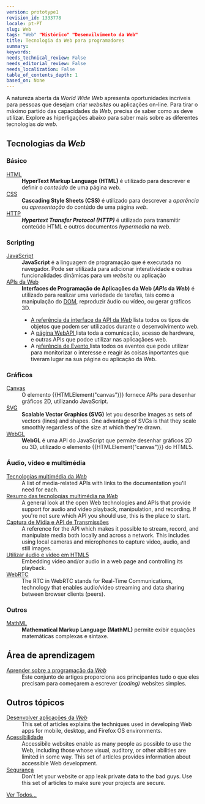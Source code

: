 ```yaml
---
version: prototype1
revision_id: 1333778
locale: pt-PT
slug: Web
tags: "Web" "Histórico" "Desenvilvimento da Web"
title: Tecnologia da Web para programadores
summary: 
keywords: 
needs_technical_review: False
needs_editorial_review: False
needs_localization: False
table_of_contents_depth: 1
based_on: None
---
```

<p class="summary">A natureza aberta da <em>World Wide Web</em>&nbsp;apresenta oportunidades incríveis para pessoas que&nbsp;desejam criar <em>websites </em>ou aplicações on-line. Para tirar o máximo partido das capacidades da <em>Web</em>, precisa de saber como as deve utilizar. Explore as hiperligações abaixo para saber mais sobre as diferentes tecnologias <em>da web</em>.</p>

<div class="row topicpage-table">
<div class="section">
<h2 class="Documentation" id="Tecnologias_da_Web"><strong>Tecnologias da<em> Web</em></strong></h2>

<h3 id="Básico">Básico</h3>

<dl>
 <dt><a href="/pt-PT/docs/Web/HTML">HTML</a></dt>
 <dd><strong>HyperText Markup Language (HTML)</strong> é utilizado para descrever e definir o <em>conteúdo</em> de uma página <em>web</em>.</dd>
 <dt><a href="/pt-PT/docs/Web/CSS">CSS</a></dt>
 <dd><strong>Cascading Style Sheets (CSS)</strong> é utilizado para descrever a <em>aparência</em> ou <em>apresentação</em> do contúdo de uma página <em>web</em>.</dd>
 <dt><a href="/pt-PT/docs/Web/HTTP">HTTP</a></dt>
 <dd><strong><dfn>Hypertext Transfer Protocol (HTTP)</dfn></strong> é utilizado para transmitir conteúdo HTML e outros documentos <em> hypermedia</em> <span class="short_text" lang="pt"><span>na <em>web</em></span></span>.</dd>
</dl>

<h3 id="Scripting">Scripting</h3>

<dl>
 <dt><a href="/pt-PT/docs/Web/JavaScript">JavaScript</a></dt>
 <dd><strong>JavaScript</strong> é a linguagem de programação que é executada no navegador. Pode ser utilizada para adicionar interatividade e outras funcionalidades dinâmicas para um<em> website </em>ou aplicação</dd>
 <dt><a href="/pt-PT/docs/Web/Reference/API">APIs da Web</a>&nbsp;</dt>
 <dd><strong>Interfaces de Programação de Aplicações da Web (<em>APIs </em>da <em>Web</em>)</strong> é utilizado para realizar uma variedade de tarefas, tais como a manipulação do <a href="https://developer.mozilla.org/pt-PT/docs/DOM/DOM_Reference">DOM</a>, reproduzir áudio ou vídeo, ou gerar gráficos 3D.
 <ul>
  <li><a href="/pt-PT/docs/Web/API" title="/en-US/docs/Web/API">A referência da interface da API da <em>Web</em></a> lista todos os tipos de objetos que podem ser utilizados durante o desenvolvimento web.</li>
  <li>A <a href="/pt-PT/docs/Web/WebAPI">página WebAPI </a>lista toda a comunicação, acesso de hardware, e outras APIs que podoe utilizar nas aplicaçãoes web.</li>
  <li>A r<a href="/pt-PT/docs/Web/Eventos">eferência de Evento </a>lista todos os eventos que pode utilizar para monitorizar o interesse e reagir às coisas inportantes que tiveram lugar na sua página ou aplicação da Web.</li>
 </ul>
 </dd>
</dl>

<h3 id="Gráficos">Gráficos</h3>

<dl>
 <dt><a href="/pt-PT/docs/Web/API/API_de_canvas">Canvas</a></dt>
 <dd>O elemento {{HTMLElement("canvas")}} fornece APIs para desenhar gráficos 2D, utilizando JavaScript.</dd>
 <dt><a href="/pt-PT/docs/Web/SVG">SVG</a></dt>
 <dd><strong>Scalable Vector Graphics (SVG)</strong> let you describe images as sets of vectors (lines) and shapes. One advantage of SVGs is that they scale smoothly regardless of the size at which they're drawn.</dd>
 <dt><a href="/pt-PT/docs/Web/API/WebGL_API" title="/en-US/docs/Web/WebGL">WebGL</a></dt>
 <dd><strong>WebGL</strong> é uma API do JavaScript que permite desenhar gráficos 2D ou 3D, utilizado o elemento {{HTMLElement("canvas")}} do HTML5.</dd>
</dl>

<h3 id="Áudio_vídeo_e_multimédia">Áudio, vídeo e multimédia</h3>

<dl>
 <dt><a href="/pt-PT/docs/Web/Multimedia">Tecnologias multimédia da<em> Web</em></a></dt>
 <dd>A list of media-related APIs with links to the documentation you'll need for each.</dd>
 <dt><a href="/en-US/docs/Web/Media/Overview">Resumo das tecnologias multimédia na<em> W</em><em>eb</em></a></dt>
 <dd>A general look at the open Web technologies and APIs that provide support for audio and video playback, manipulation, and recording. If you're not sure which API you should use, this is the place to start.</dd>
 <dt><a href="/pt-PT/docs/Web/API/API_transmissoes_multimedia">Captura de Mídia e API de Transmissões</a></dt>
 <dd>A reference for the API which makes it possible to stream, record, and manipulate media both locally and across a network. This includes using local cameras and microphones to capture video, audio, and still images.</dd>
 <dt><a href="/pt-PT/docs/Learn/HTML/Multimedia_e_integracao/Conteudo_de_audio_e_vídeo">Utilizar áudio e vídeo em HTML5</a></dt>
 <dd>Embedding video and/or audio in a web page and controlling its playback.</dd>
 <dt><a href="/pt-PT/docs/Web/API/API_WebRTC">WebRTC</a></dt>
 <dd>The RTC in WebRTC stands for Real-Time Communications, technology that enables audio/video streaming and data sharing between browser clients (peers).</dd>
</dl>

<h3 id="Outros">Outros</h3>

<dl>
 <dt><a href="/pt-PT/docs/Web/MathML">MathML</a></dt>
 <dd><strong>Mathematical Markup Language (MathML)</strong> permite exibir equações matemáticas complexas e sintaxe.</dd>
</dl>
</div>

<div class="section">
<h2 class="Documentation" id="Área_de_aprendizagem">Área de aprendizagem</h2>

<dl>
 <dt><a href="/pt-PT/docs/Learn">Aprender sobre a programação da<em> Web</em></a></dt>
 <dd>Este conjunto de artigos proporciona aos principantes tudo o que eles precisam para começarem a escrever (<em>coding) </em>websites simples.</dd>
</dl>

<dl>
</dl>

<h2 id="Outros_tópicos">Outros tópicos</h2>

<dl>
 <dt><a href="/pt-PT/docs/Apps">Desenvolver aplicações da <em>Web</em></a></dt>
 <dd>This set of articles explains the techniques used in developing Web apps for mobile, desktop, and Firefox OS environments.</dd>
 <dt><a href="/pt-PT/docs/Web/Acessibilidade">Acessibilidade</a></dt>
 <dd>Accessibile websites enable as many people as possible to use the Web, including those whose visual, auditory, or other abilities are limited in some way. This set of articles provides information about accessible Web development.</dd>
 <dt><a href="/pt-PT/docs/Web/Seguranca">Segurança</a></dt>
 <dd>Don't let your website or app leak private data to the bad guys. Use this set of articles to make sure your projects are secure.</dd>
</dl>
</div>
</div>

<p><span class="alllinks"><a href="/pt-PT/docs/tag/Web">Ver Todos...</a></span></p>

<div alt="0" id="SL_balloon_obj" style="display: block;">
<div class="SL_ImTranslatorLogo" id="SL_button" style="background: rgba(0, 0, 0, 0) url(&quot;moz-extension://271edade-de3e-4cad-8a9c-234a8d637070/content/img/util/imtranslator-s.png&quot;) repeat scroll 0% 0%; opacity: 0; display: block; left: -8px; top: -25px; transition: visibility 2s ease 0s, opacity 2s linear 0s;">&nbsp;</div>

<div id="SL_shadow_translation_result2" style="display: none;">&nbsp;</div>

<div id="SL_shadow_translator" style="display: none;">
<div id="SL_planshet">
<div id="SL_arrow_up" style="background: rgba(0, 0, 0, 0) url(&quot;moz-extension://271edade-de3e-4cad-8a9c-234a8d637070/content/img/util/up.png&quot;) repeat scroll 0% 0%;">&nbsp;</div>

<div id="SL_Bproviders">
<div class="SL_BL_LABLE_ON" id="SL_P0" title="Google">G</div>

<div class="SL_BL_LABLE_ON" id="SL_P1" title="Microsoft">M</div>

<div class="SL_BL_LABLE_ON" id="SL_P2" title="Translator">T</div>
</div>

<div id="SL_alert_bbl" style="display: none;">
<div id="SLHKclose" style="background: rgba(0, 0, 0, 0) url(&quot;moz-extension://271edade-de3e-4cad-8a9c-234a8d637070/content/img/util/delete.png&quot;) repeat scroll 0% 0%;">&nbsp;</div>

<div id="SL_alert_cont">&nbsp;</div>
</div>

<div id="SL_TB">
<table cellspacing="1" id="SL_tables">
 <tr>
  <td align="right" class="SL_td" width="10%"><input id="SL_locer" title="Bloquear idioma" type="checkbox" wtx-context="AE0F21C7-6576-4997-8804-0C17D5020049" /></td>
  <td align="left" class="SL_td" width="20%"><select id="SL_lng_from" style="background: rgb(255, 255, 255) url(&quot;moz-extension://271edade-de3e-4cad-8a9c-234a8d637070/content/img/util/select.png&quot;) no-repeat scroll 100% 0px;" wtx-context="CC484551-ABE3-4953-8447-D4277C0C8500"><option value="auto">Detectar idioma</option><option value="af">Africâner</option><option value="sq">Albanês</option><option value="de">Alemão</option><option value="ar">Arabe</option><option value="hy">Armênio</option><option value="az">Azerbaijano</option><option value="eu">Basco</option><option value="bn">Bengali</option><option value="be">Bielo-russo</option><option value="my">Birmanês</option><option value="bs">Bósnio</option><option value="bg">Búlgaro</option><option value="ca">Catalão</option><option value="kk">Cazaque</option><option value="ceb">Cebuano</option><option value="ny">Chichewa</option><option value="zh-CN">Chinês (Simp)</option><option value="zh-TW">Chinês (Trad)</option><option value="si">Cingalês</option><option value="ko">Coreano</option><option value="ht">Crioulo haitiano</option><option value="hr">Croata</option><option value="da">Dinamarquês</option><option value="sk">Eslovaco</option><option value="sl">Esloveno</option><option value="es">Espanhol</option><option value="eo">Esperanto</option><option value="et">Estoniano</option><option value="fi">Finlandês</option><option value="fr">Francês</option><option value="gl">Galego</option><option value="cy">Galês</option><option value="ka">Georgiano</option><option value="el">Grego</option><option value="gu">Gujarati</option><option value="ha">Hauça</option><option value="iw">Hebraico</option><option value="hi">Hindi</option><option value="hmn">Hmong</option><option value="nl">Holandês</option><option value="hu">Húngaro</option><option value="ig">Igbo</option><option value="id">Indonésio</option><option value="en">Inglês</option><option value="yo">Ioruba</option><option value="ga">Irlandês</option><option value="is">Islandês</option><option value="it">Italiano</option><option value="ja">Japonês</option><option value="jw">Javanês</option><option value="kn">Kannada</option><option value="km">Khmer</option><option value="lo">Laosiano</option><option value="la">Latim</option><option value="lv">Letão</option><option value="lt">Lituano</option><option value="mk">Macedônico</option><option value="ml">Malaiala</option><option value="ms">Malaio</option><option value="mg">Malgaxe</option><option value="mt">Maltês</option><option value="mi">Maori</option><option value="mr">Marathi</option><option value="mn">Mongol</option><option value="ne">Nepalês</option><option value="no">Norueguês</option><option value="fa">Persa</option><option value="pl">Polonês</option><option value="pt">Português</option><option value="pa">Punjabi</option><option value="ro">Romeno</option><option value="ru">Russo</option><option value="sr">Sérvio</option><option value="st">Sesotho</option><option value="so">Somália</option><option value="sw">Suaíli</option><option value="su">Sudanês</option><option value="sv">Sueco</option><option value="tg">Tadjique</option><option value="tl">Tagalo</option><option value="th">Tailandês</option><option value="ta">Tâmil</option><option value="cs">Tcheco</option><option value="te">Telugo</option><option value="tr">Turco</option><option value="uk">Ucraniano</option><option value="ur">Urdu</option><option value="uz">Uzbeque</option><option value="vi">Vietnamita</option><option value="yi">Yiddish</option><option value="zu">Zulu</option></select></td>
  <td align="center" class="SL_td" width="3">
   <div id="SL_switch_b" style="background: rgba(0, 0, 0, 0) url(&quot;moz-extension://271edade-de3e-4cad-8a9c-234a8d637070/content/img/util/switchb.png&quot;) repeat scroll 0% 0%;" title="Alternar Idiomas">&nbsp;</div>
  </td>
  <td align="left" class="SL_td" width="20%"><select id="SL_lng_to" style="background: rgb(255, 255, 255) url(&quot;moz-extension://271edade-de3e-4cad-8a9c-234a8d637070/content/img/util/select.png&quot;) no-repeat scroll 100% 0px;" wtx-context="3BFE326C-C113-469E-B320-C4D65B9E752C"><option value="af">Africâner</option><option value="sq">Albanês</option><option value="de">Alemão</option><option value="ar">Arabe</option><option value="hy">Armênio</option><option value="az">Azerbaijano</option><option value="eu">Basco</option><option value="bn">Bengali</option><option value="be">Bielo-russo</option><option value="my">Birmanês</option><option value="bs">Bósnio</option><option value="bg">Búlgaro</option><option value="ca">Catalão</option><option value="kk">Cazaque</option><option value="ceb">Cebuano</option><option value="ny">Chichewa</option><option value="zh-CN">Chinês (Simp)</option><option value="zh-TW">Chinês (Trad)</option><option value="si">Cingalês</option><option value="ko">Coreano</option><option value="ht">Crioulo haitiano</option><option value="hr">Croata</option><option value="da">Dinamarquês</option><option value="sk">Eslovaco</option><option value="sl">Esloveno</option><option value="es">Espanhol</option><option value="eo">Esperanto</option><option value="et">Estoniano</option><option value="fi">Finlandês</option><option value="fr">Francês</option><option value="gl">Galego</option><option value="cy">Galês</option><option value="ka">Georgiano</option><option value="el">Grego</option><option value="gu">Gujarati</option><option value="ha">Hauça</option><option value="iw">Hebraico</option><option value="hi">Hindi</option><option value="hmn">Hmong</option><option value="nl">Holandês</option><option value="hu">Húngaro</option><option value="ig">Igbo</option><option value="id">Indonésio</option><option selected="selected" value="en">Inglês</option><option value="yo">Ioruba</option><option value="ga">Irlandês</option><option value="is">Islandês</option><option value="it">Italiano</option><option value="ja">Japonês</option><option value="jw">Javanês</option><option value="kn">Kannada</option><option value="km">Khmer</option><option value="lo">Laosiano</option><option value="la">Latim</option><option value="lv">Letão</option><option value="lt">Lituano</option><option value="mk">Macedônico</option><option value="ml">Malaiala</option><option value="ms">Malaio</option><option value="mg">Malgaxe</option><option value="mt">Maltês</option><option value="mi">Maori</option><option value="mr">Marathi</option><option value="mn">Mongol</option><option value="ne">Nepalês</option><option value="no">Norueguês</option><option value="fa">Persa</option><option value="pl">Polonês</option><option value="pt">Português</option><option value="pa">Punjabi</option><option value="ro">Romeno</option><option value="ru">Russo</option><option value="sr">Sérvio</option><option value="st">Sesotho</option><option value="so">Somália</option><option value="sw">Suaíli</option><option value="su">Sudanês</option><option value="sv">Sueco</option><option value="tg">Tadjique</option><option value="tl">Tagalo</option><option value="th">Tailandês</option><option value="ta">Tâmil</option><option value="cs">Tcheco</option><option value="te">Telugo</option><option value="tr">Turco</option><option value="uk">Ucraniano</option><option value="ur">Urdu</option><option value="uz">Uzbeque</option><option value="vi">Vietnamita</option><option value="yi">Yiddish</option><option value="zu">Zulu</option></select></td>
  <td align="center" class="SL_td" width="8%">
   <div id="SL_TTS_voice" style="background: rgba(0, 0, 0, 0) url(&quot;moz-extension://271edade-de3e-4cad-8a9c-234a8d637070/content/img/util/ttsvoice.png&quot;) repeat scroll 0% 0%;" title="Ouça">&nbsp;</div>
  </td>
  <td align="center" class="SL_td" width="8%">
   <div class="SL_copy" id="SL_copy" style="background: rgba(0, 0, 0, 0) url(&quot;moz-extension://271edade-de3e-4cad-8a9c-234a8d637070/content/img/util/copy.png&quot;) repeat scroll 0% 0%;" title="Copiar">&nbsp;</div>
  </td>
  <td align="center" class="SL_td" width="8%">
   <div id="SL_bbl_font_patch">&nbsp;</div>

   <div class="SL_bbl_font" id="SL_bbl_font" style="background: rgba(0, 0, 0, 0) url(&quot;moz-extension://271edade-de3e-4cad-8a9c-234a8d637070/content/img/util/font.png&quot;) repeat scroll 0% 0%;" title="Tamanho da fonte">&nbsp;</div>
  </td>
  <td align="center" class="SL_td" width="8%">
   <div id="SL_bbl_help" style="background: rgba(0, 0, 0, 0) url(&quot;moz-extension://271edade-de3e-4cad-8a9c-234a8d637070/content/img/util/bhelp.png&quot;) repeat scroll 0% 0%;" title="Ajuda">&nbsp;</div>
  </td>
  <td align="right" class="SL_td" width="15%">
   <div class="SL_pin_off" id="SL_pin" style="background: rgba(0, 0, 0, 0) url(&quot;moz-extension://271edade-de3e-4cad-8a9c-234a8d637070/content/img/util/pin-on.png&quot;) repeat scroll 0% 0%;" title="Fixar a janela de pop-up">&nbsp;</div>
  </td>
 </tr>
</table>
</div>
</div>

<div id="SL_shadow_translation_result" style="visibility: visible;">&nbsp;</div>

<div class="SL_loading" id="SL_loading" style="background: rgba(0, 0, 0, 0) url(&quot;moz-extension://271edade-de3e-4cad-8a9c-234a8d637070/content/img/util/loading.gif&quot;) repeat scroll 0% 0%;">&nbsp;</div>

<div id="SL_player2">&nbsp;</div>

<div id="SL_alert100">A função de fala é limitada a 200 caracteres</div>

<div id="SL_Balloon_options" style="background: rgb(255, 255, 255) url(&quot;moz-extension://271edade-de3e-4cad-8a9c-234a8d637070/content/img/util/bg3.png&quot;) repeat scroll 0% 0%;">
<div id="SL_arrow_down" style="background: rgba(0, 0, 0, 0) url(&quot;moz-extension://271edade-de3e-4cad-8a9c-234a8d637070/content/img/util/down.png&quot;) repeat scroll 0% 0%;">&nbsp;</div>

<table id="SL_tbl_opt" style="width:100%">
 <tr>
  <td align="center" width="5%"><input checked="1" id="SL_BBL_locer" title="Mostrar o botão do ImTranslator 3 segundos" type="checkbox" wtx-context="7BFCBF25-58A2-46DE-8F1C-3A31EAD43984" /></td>
  <td align="left" width="5%">
   <div id="SL_BBL_IMG" style="background: rgba(0, 0, 0, 0) url(&quot;moz-extension://271edade-de3e-4cad-8a9c-234a8d637070/content/img/util/bbl-logo.png&quot;) repeat scroll 0% 0%;" title="Mostrar o botão do ImTranslator 3 segundos">&nbsp;</div>
  </td>
  <td align="center" width="70%"><a class="SL_options" href="moz-extension://271edade-de3e-4cad-8a9c-234a8d637070/content/html/options/options.html?bbl" target="_blank" title="Mostrar opções">Opções</a> : <a class="SL_options" href="moz-extension://271edade-de3e-4cad-8a9c-234a8d637070/content/html/options/options.html?hist" target="_blank" title="Histórico de tradução">Histórico</a> : <a class="SL_options" href="moz-extension://271edade-de3e-4cad-8a9c-234a8d637070/content/html/options/options.html?feed" target="_blank" title="Comentários">Comentários</a> : <a class="SL_options" href="https://www.paypal.com/cgi-bin/webscr?cmd=_s-xclick&amp;hosted_button_id=GD9D8CPW8HFA2" target="_blank" title="Faça sua contribuição">Donate</a></td>
  <td align="right" width="15%"><span id="SL_Balloon_Close" title="Encerrar">Encerrar</span></td>
 </tr>
</table>
</div>
</div>
</div>

